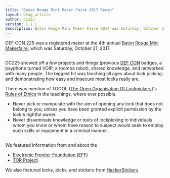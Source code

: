 ```yaml
---
title: "Baton Rouge Mini Maker Faire 2017 Recap"
layout: blog_article
author: dc225
version: 1.1.1
description: Baton Rouge Mini Maker Faire 2017 was Saturday, October 21, 2017. Here are some of our highlights!
---
```


DEF CON 225 was a registered maker at the 4th annual [Baton Rouge Mini Makerfaire](https://batonrouge.makerfaire.com/?utm_source=defcon225.org&utm_medium=Blog%20Post&utm_campaign=Shoutout), which was Saturday, October 21, 2017.

<a href="/assets/photos/brmakerfaire-2017-1.jpg">
<img src="data:image/gif;base64,R0lGODlhAQABAIAAAAAAAP///yH5BAEAAAAALAAAAAABAAEAAAIBRAA7" data-original="/assets/photos/brmakerfaire-2017-1.jpg" class="lazy img-responsive img-thumbnail" alt="Baton Rouge, Makerfaire, DEF CON 225, Lock picking, phone phreak" border="0" /></a>

DC225 showed off a few projects and things (previous [DEF CON](https://www.defcon.org/?utm_source=defcon225.org&utm_medium=Blog%20Post&utm_campaign=Shoutout) badges, a payphone turned VOIP, a roomba robot), shared knowledge, and networked with many people. The biggest hit was teaching all ages about lock picking.. and demonstrating how easy and insecure most locks really are.

There was mention of TOOOL ([The Open Organisation Of Lockpickers](https://toool.us?utm_source=defcon225.org&utm_medium=Blog%20Post&utm_campaign=Shoutout))'s [Rules of Ethics](https://toool.us/bylaws.html?utm_source=defcon225.org&utm_medium=Blog%20Post&utm_campaign=Shoutout) in the teachings, where ever possible.
  - Never pick or manipulate with the aim of opening any lock that does not belong to you, unless you have been granted explicit permission by the lock's rightful owner.
  - Never disseminate knowledge or tools of lockpicking to individuals whom you know or whom have reason to suspect would seek to employ such skills or equipment in a criminal manner.

<a href="/assets/photos/brmakerfaire-2017-2.jpg">
<img src="data:image/gif;base64,R0lGODlhAQABAIAAAAAAAP///yH5BAEAAAAALAAAAAABAAEAAAIBRAA7" data-original="/assets/photos/brmakerfaire-2017-2.jpg" class="lazy img-responsive img-thumbnail" alt="Baton Rouge, Makerfaire, DEF CON 225, Lock picking, phone phreak" border="0" /></a>

We featured information from and about the
   - [Electronic Frontier Foundation (EFF)](https://www.eff.org/?utm_source=defcon225.org&utm_medium=Blog%20Post&utm_campaign=Shoutout)
   - [TOR Project](https://www.torproject.org/?utm_source=defcon225.org&utm_medium=Blog%20Post&utm_campaign=Shoutout)

We also featured locks, picks, and stickers from [HackerStickers](https://www.hackerstickers.com/?utm_source=defcon225.org&utm_medium=Blog%20Post&utm_campaign=Shoutout)
